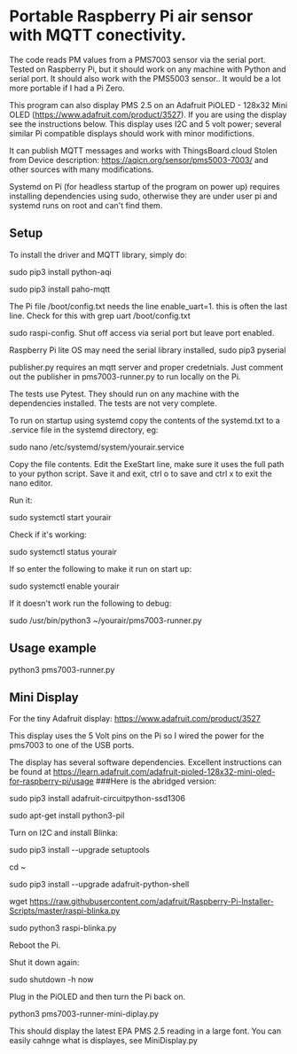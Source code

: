 # Portable Raspberry Pi air sensor with MQTT conectivity.

The code reads PM values from a PMS7003 sensor via the serial port. Tested on Raspberry Pi, 
but it should work on any machine with Python and serial port. It should also work with the PMS5003 sensor..  It would be
a lot more portable if I had a Pi Zero. 

This program can also display PMS 2.5 on an Adafruit PiOLED - 128x32 Mini OLED (https://www.adafruit.com/product/3527). 
If you are using the display see the instructions below. This display uses I2C and 5 volt power; several similar 
Pi compatible displays should work with minor modifictions.

It can publish MQTT messages and works with ThingsBoard.cloud
Stolen from Device description: <https://aqicn.org/sensor/pms5003-7003/> and other sources with many modifications.

Systemd on Pi (for headless startup of the program on power up) requires installing dependencies using sudo, otherwise they are under user pi and
systemd runs on root and can't find them.


## Setup

To install the driver and MQTT library, simply do:

sudo pip3 install python-aqi

sudo pip3 install paho-mqtt

The Pi file /boot/config.txt needs the line enable_uart=1. this is often the last line.
Check for this with grep uart /boot/config.txt

sudo raspi-config. Shut off access via serial port but leave port enabled.

Raspberry Pi lite OS may need the serial library installed, sudo pip3 pyserial

publisher.py requires an mqtt server and proper credetnials. Just comment out the publisher in pms7003-runner.py 
to run locally on the Pi.

The tests use Pytest. They should run on any machine with the dependencies installed. The tests are not very complete.

To run on startup using systemd copy the contents of the systemd.txt to a .service file in the systemd directory, eg:

sudo nano /etc/systemd/system/yourair.service

Copy the file contents. Edit the ExeStart line, make sure it uses the full path to your python script. Save it and exit, ctrl o to save and ctrl x to exit the nano editor.

Run it:

sudo systemctl start yourair

Check if it's working:

sudo systemctl status yourair

If so enter the following to make it run on start up:

sudo systemctl enable yourair 

If it doesn't work run the following to debug: 

sudo /usr/bin/python3 ~/yourair/pms7003-runner.py


## Usage example

python3 pms7003-runner.py

## Mini Display
For the tiny Adafruit display: https://www.adafruit.com/product/3527

This display uses the 5 Volt pins on the Pi so I wired the power for the pms7003 to one of the USB ports.

The display has several software dependencies. Excellent instructions can be found at 
https://learn.adafruit.com/adafruit-pioled-128x32-mini-oled-for-raspberry-pi/usage 
###Here is the abridged version:

sudo pip3 install adafruit-circuitpython-ssd1306

sudo apt-get install python3-pil

Turn on I2C and install Blinka:

sudo pip3 install --upgrade setuptools

cd ~

sudo pip3 install --upgrade adafruit-python-shell

wget https://raw.githubusercontent.com/adafruit/Raspberry-Pi-Installer-Scripts/master/raspi-blinka.py

sudo python3 raspi-blinka.py

Reboot the Pi.

Shut it down again:

sudo shutdown -h now

Plug in the PiOLED and then turn the Pi back on.

python3 pms7003-runner-mini-diplay.py

This should display the latest EPA PMS 2.5 reading in a large font. You can easily cahnge what is displayes, 
see MiniDisplay.py



